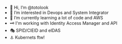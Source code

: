 - 👋 Hi, I’m @totolook
- 👀 I’m interested in Devops and System Integrator 
- 🌱 I’m currently learning a lot of code and AWS
- 🗝️ I'm working with Identity Access Manager and API
- 🎭 SPID/CIEID and eIDAS
- ⚓ Kubernets ftw!

<!---
totolook/totolook is a ✨ special ✨ repository because its `README.md` (this file) appears on your GitHub profile.
You can click the Preview link to take a look at your changes.
--->
